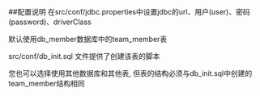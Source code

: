 ##配置说明
在src/conf/jdbc.properties中设置jdbc的url、用户(user)、密码(password)、driverClass

默认使用db_member数据库中的team_member表

src/conf/db_init.sql 文件提供了创建该表的脚本

您也可以选择使用其他数据库和其他表, 但表的结构必须与db_init.sql中创建的team_member结构相同
